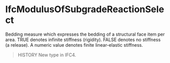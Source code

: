 # IfcModulusOfSubgradeReactionSelect

Bedding measure which expresses the bedding of a structural face item per area. TRUE denotes infinite stiffness (rigidity). FALSE denotes no stiffness (a release). A numeric value denotes finite linear-elastic stiffness.
<!-- end of short definition -->

> HISTORY New type in IFC4.
